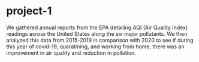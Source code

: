 # project-1
We gathered annual reports from the EPA detailing AQI (Air Quality Index) readings across the United States along the six major pollutants.  We then analyzed this data from 2015-2019 in comparison with 2020 to see if during this year of covid-19, quaratining, and working from home, there was an improvement in air quality and reduction in pollution. 
